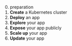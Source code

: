 
0. preparation   
1. **Create** a Kubernetes cluster  
2. **Deploy** an app  
3. **Explore** your app  
4. **Expose** your app publicly  
5. **Scale up** your app  
6. **Update** your app  
